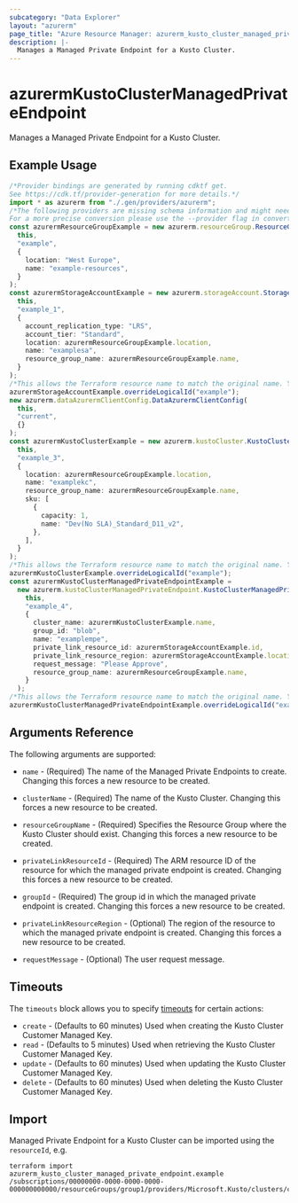 ```yaml
---
subcategory: "Data Explorer"
layout: "azurerm"
page_title: "Azure Resource Manager: azurerm_kusto_cluster_managed_private_endpoint"
description: |-
  Manages a Managed Private Endpoint for a Kusto Cluster.
---
```


# azurermKustoClusterManagedPrivateEndpoint

Manages a Managed Private Endpoint for a Kusto Cluster.

## Example Usage

```typescript
/*Provider bindings are generated by running cdktf get.
See https://cdk.tf/provider-generation for more details.*/
import * as azurerm from "./.gen/providers/azurerm";
/*The following providers are missing schema information and might need manual adjustments to synthesize correctly: azurerm.
For a more precise conversion please use the --provider flag in convert.*/
const azurermResourceGroupExample = new azurerm.resourceGroup.ResourceGroup(
  this,
  "example",
  {
    location: "West Europe",
    name: "example-resources",
  }
);
const azurermStorageAccountExample = new azurerm.storageAccount.StorageAccount(
  this,
  "example_1",
  {
    account_replication_type: "LRS",
    account_tier: "Standard",
    location: azurermResourceGroupExample.location,
    name: "examplesa",
    resource_group_name: azurermResourceGroupExample.name,
  }
);
/*This allows the Terraform resource name to match the original name. You can remove the call if you don't need them to match.*/
azurermStorageAccountExample.overrideLogicalId("example");
new azurerm.dataAzurermClientConfig.DataAzurermClientConfig(
  this,
  "current",
  {}
);
const azurermKustoClusterExample = new azurerm.kustoCluster.KustoCluster(
  this,
  "example_3",
  {
    location: azurermResourceGroupExample.location,
    name: "examplekc",
    resource_group_name: azurermResourceGroupExample.name,
    sku: [
      {
        capacity: 1,
        name: "Dev(No SLA)_Standard_D11_v2",
      },
    ],
  }
);
/*This allows the Terraform resource name to match the original name. You can remove the call if you don't need them to match.*/
azurermKustoClusterExample.overrideLogicalId("example");
const azurermKustoClusterManagedPrivateEndpointExample =
  new azurerm.kustoClusterManagedPrivateEndpoint.KustoClusterManagedPrivateEndpoint(
    this,
    "example_4",
    {
      cluster_name: azurermKustoClusterExample.name,
      group_id: "blob",
      name: "examplempe",
      private_link_resource_id: azurermStorageAccountExample.id,
      private_link_resource_region: azurermStorageAccountExample.location,
      request_message: "Please Approve",
      resource_group_name: azurermResourceGroupExample.name,
    }
  );
/*This allows the Terraform resource name to match the original name. You can remove the call if you don't need them to match.*/
azurermKustoClusterManagedPrivateEndpointExample.overrideLogicalId("example");

```

## Arguments Reference

The following arguments are supported:

*   `name` - (Required) The name of the Managed Private Endpoints to create. Changing this forces a new resource to be created.

*   `clusterName` - (Required) The name of the Kusto Cluster. Changing this forces a new resource to be created.

*   `resourceGroupName` - (Required) Specifies the Resource Group where the Kusto Cluster should exist. Changing this forces a new resource to be created.

*   `privateLinkResourceId` - (Required) The ARM resource ID of the resource for which the managed private endpoint is created. Changing this forces a new resource to be created.

*   `groupId` - (Required) The group id in which the managed private endpoint is created. Changing this forces a new resource to be created.

*   `privateLinkResourceRegion` - (Optional) The region of the resource to which the managed private endpoint is created. Changing this forces a new resource to be created.

*   `requestMessage` - (Optional) The user request message.

## Timeouts

The `timeouts` block allows you to specify [timeouts](https://www.terraform.io/language/resources/syntax#operation-timeouts) for certain actions:

* `create` - (Defaults to 60 minutes) Used when creating the Kusto Cluster Customer Managed Key.
* `read` - (Defaults to 5 minutes) Used when retrieving the Kusto Cluster Customer Managed Key.
* `update` - (Defaults to 60 minutes) Used when updating the Kusto Cluster Customer Managed Key.
* `delete` - (Defaults to 60 minutes) Used when deleting the Kusto Cluster Customer Managed Key.

## Import

Managed Private Endpoint for a Kusto Cluster can be imported using the `resourceId`, e.g.

```console
terraform import azurerm_kusto_cluster_managed_private_endpoint.example /subscriptions/00000000-0000-0000-0000-000000000000/resourceGroups/group1/providers/Microsoft.Kusto/clusters/cluster1/managedPrivateEndpoints/managedPrivateEndpoint1
```
